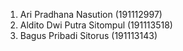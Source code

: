 1. Ari Pradhana Nasution (191112997)
2. Aldito Dwi Putra Sitompul (191113518)
3. Bagus Pribadi Sitorus (191113143)
